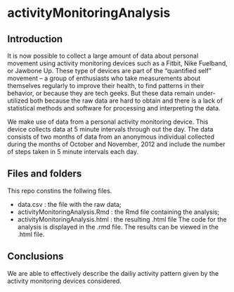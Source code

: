# activityMonitoringAnalysis

## Introduction

It is now possible to collect a large amount of data about personal movement using activity monitoring devices such as a Fitbit, Nike Fuelband, or Jawbone Up. These type of devices are part of the “quantified self” movement – a group of enthusiasts who take measurements about themselves regularly to improve their health, to find patterns in their behavior, or because they are tech geeks. But these data remain under-utilized both because the raw data are hard to obtain and there is a lack of statistical methods and software for processing and interpreting the data.

We make use of data from a personal activity monitoring device. This device collects data at 5 minute intervals through out the day. The data consists of two months of data from an anonymous individual collected during the months of October and November, 2012 and include the number of steps taken in 5 minute intervals each day.


## Files and folders

This repo constins the follwing files.
- data.csv : the file with the raw data;
- activityMonitoringAnalysis.Rmd : the Rmd file containing the analysis;
- activityMonitoringAnalysis.html : the resulting .html file
The code for the analysis is displayed in the .rmd file. The results can be viewed in the .html file.

## Conclusions

We are able to effectively describe the dailiy activity pattern given by the activity monitoring devices considered. 
